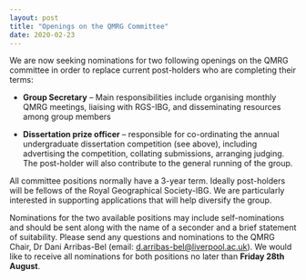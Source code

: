 ```yaml
---
layout: post
title: "Openings on the QMRG Committee"
date: 2020-02-23
---
```


We are now seeking nominations for two following openings on the QMRG committee in order to replace current post-holders who are completing their terms:
 
* **Group Secretary** – Main responsibilities include organising monthly QMRG meetings, liaising with RGS-IBG, and disseminating resources among group members
 
* **Dissertation prize officer** – responsible for co-ordinating the annual undergraduate dissertation competition (see above), including advertising the competition, collating submissions, arranging judging. The post-holder will also contribute to the general running of the group.
 
All committee positions normally have a 3-year term. Ideally post-holders will be fellows of the Royal Geographical Society-IBG.  We are particularly interested in supporting applications that will help diversify the group.
 
Nominations for the two available positions may include self-nominations and should be sent along with the name of a seconder and a brief statement of suitability.  Please send any questions and nominations to the QMRG Chair, Dr Dani Arribas-Bel (email: d.arribas-bel@liverpool.ac.uk). We would like to receive all nominations for both positions no later than **Friday 28th August**.

